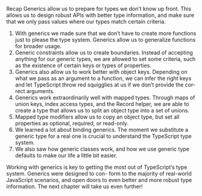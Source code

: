 Recap
Generics allow us to prepare for types we don’t know up
front. This allows us to design robust APIs with better type
information, and make sure that we only pass values where
our types match certain criteria.

1. With generics we made sure that we don’t have to create
   more functions just to please the type system. Generics
   allow us to generalize functions for broader usage.
2. Generic constraints allow us to create boundaries.
   Instead of accepting anything for our generic types, we
   are allowed to set some criteria, such as the existence
   of certain keys or types of properties.
3. Generics also allow us to work better with object
   keys. Depending on what we pass as an argument to a
   function, we can infer the right keys and let TypeScript
   throw red squigglies at us if we don’t provide the cor-
   rect arguments.
4. Generics work extraordinarily well with mapped
   types. Through maps of union keys, index access types,
   and the Record helper, we are able to create a type that
   allows us to split an object type into a set of unions.
5. Mapped type modifiers allow us to copy an object type,
   but set all properties as optional, required, or read-only.
6. We learned a lot about binding generics. The moment
   we substitute a generic type for a real one is crucial to
   understand the TypeScript type system.
7. We also saw how generic classes work, and how we use
   generic type defaults to make our life a little bit easier.

Working with generics is key to getting the most out of
TypeScript’s type system. Generics were designed to con-
form to the majority of real-world JavaScript scenarios, and
open doors to even better and more robust type information.
The next chapter will take us even further!
